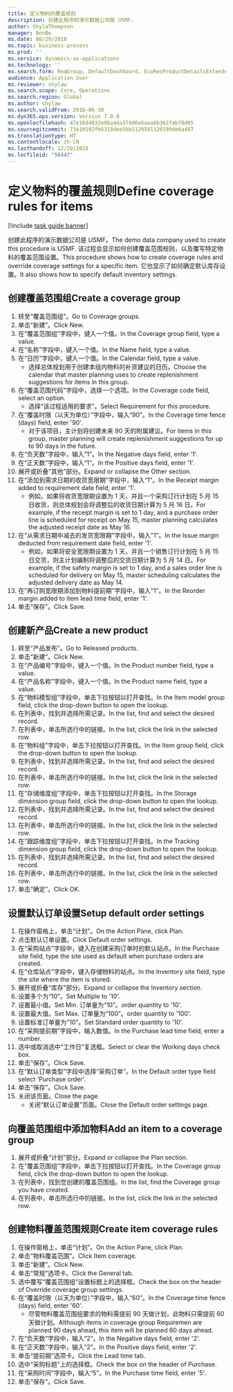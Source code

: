 ```yaml
---
title: 定义物料的覆盖规则
description: 创建此程序的演示数据公司是 USMF。
author: ShylaThompson
manager: AnnBe
ms.date: 08/29/2018
ms.topic: business-process
ms.prod: ''
ms.service: dynamics-ax-applications
ms.technology: ''
ms.search.form: ReqGroup, DefaultDashboard, EcoResProductDetailsExtended, EcoResProductCreate, InventItemOrderSetup, ReqItemTable
audience: Application User
ms.reviewer: shylaw
ms.search.scope: Core, Operations
ms.search.region: Global
ms.author: shylaw
ms.search.validFrom: 2016-06-30
ms.dyn365.ops.version: Version 7.0.0
ms.openlocfilehash: 47e16d4032e9ba4da379d6e6aea8b362feb70d65
ms.sourcegitcommit: 73e10192fb6318dee5bb1129591120199de6a487
ms.translationtype: HT
ms.contentlocale: zh-CN
ms.lasthandoff: 12/20/2018
ms.locfileid: "56447"
---
```

# <a name="define-coverage-rules-for-items"></a><span data-ttu-id="fb51f-103">定义物料的覆盖规则</span><span class="sxs-lookup"><span data-stu-id="fb51f-103">Define coverage rules for items</span></span>

[!include [task guide banner](../../includes/task-guide-banner.md)]

<span data-ttu-id="fb51f-104">创建此程序的演示数据公司是 USMF。</span><span class="sxs-lookup"><span data-stu-id="fb51f-104">The demo data company used to create this procedure is USMF.</span></span> <span data-ttu-id="fb51f-105">该过程会显示如何创建覆盖范围规则，以及覆写特定物料的覆盖范围设置。</span><span class="sxs-lookup"><span data-stu-id="fb51f-105">This procedure shows how to create coverage rules and override coverage settings for a specific item.</span></span> <span data-ttu-id="fb51f-106">它也显示了如何确定默认库存设置。</span><span class="sxs-lookup"><span data-stu-id="fb51f-106">It also shows how to specify default inventory settings.</span></span>


## <a name="create-a-coverage-group"></a><span data-ttu-id="fb51f-107">创建覆盖范围组</span><span class="sxs-lookup"><span data-stu-id="fb51f-107">Create a coverage group</span></span>
1. <span data-ttu-id="fb51f-108">转至“覆盖范围组”。</span><span class="sxs-lookup"><span data-stu-id="fb51f-108">Go to Coverage groups.</span></span>
2. <span data-ttu-id="fb51f-109">单击“新建”。</span><span class="sxs-lookup"><span data-stu-id="fb51f-109">Click New.</span></span>
3. <span data-ttu-id="fb51f-110">在“覆盖范围组”字段中，键入一个值。</span><span class="sxs-lookup"><span data-stu-id="fb51f-110">In the Coverage group field, type a value.</span></span>
4. <span data-ttu-id="fb51f-111">在“名称”字段中，键入一个值。</span><span class="sxs-lookup"><span data-stu-id="fb51f-111">In the Name field, type a value.</span></span>
5. <span data-ttu-id="fb51f-112">在“日历”字段中，键入一个值。</span><span class="sxs-lookup"><span data-stu-id="fb51f-112">In the Calendar field, type a value.</span></span>
    * <span data-ttu-id="fb51f-113">选择总体规划用于创建本组内物料的补货建议的日历。</span><span class="sxs-lookup"><span data-stu-id="fb51f-113">Choose the calendar that master planning uses to create replenishment suggestions for items in this group.</span></span>  
6. <span data-ttu-id="fb51f-114">在“覆盖范围代码”字段中，选择一个选项。</span><span class="sxs-lookup"><span data-stu-id="fb51f-114">In the Coverage code field, select an option.</span></span>
    * <span data-ttu-id="fb51f-115">选择“该过程适用的要求”。</span><span class="sxs-lookup"><span data-stu-id="fb51f-115">Select Requirement for this procedure.</span></span>  
7. <span data-ttu-id="fb51f-116">在“覆盖时限（以天为单位）”字段中，输入“90”。</span><span class="sxs-lookup"><span data-stu-id="fb51f-116">In the Coverage time fence (days) field, enter '90'.</span></span>
    * <span data-ttu-id="fb51f-117">对于该项目，主计划将创建未来 90 天的附属建议。</span><span class="sxs-lookup"><span data-stu-id="fb51f-117">For items in this group, master planning will create replenishment suggestions for up to 90 days in the future.</span></span>  
8. <span data-ttu-id="fb51f-118">在“负天数”字段中，输入“1”。</span><span class="sxs-lookup"><span data-stu-id="fb51f-118">In the Negative days field, enter '1'.</span></span>
9. <span data-ttu-id="fb51f-119">在“正天数”字段中，输入“1”。</span><span class="sxs-lookup"><span data-stu-id="fb51f-119">In the Positive days field, enter '1'.</span></span>
10. <span data-ttu-id="fb51f-120">展开或折叠“其他”部分。</span><span class="sxs-lookup"><span data-stu-id="fb51f-120">Expand or collapse the Other section.</span></span>
11. <span data-ttu-id="fb51f-121">在“添加到需求日期的收货宽限期”字段中，输入“1”。</span><span class="sxs-lookup"><span data-stu-id="fb51f-121">In the Receipt margin added to requirement date field, enter '1'.</span></span>
    * <span data-ttu-id="fb51f-122">例如，如果将收货宽限期设置为 1 天，并且一个采购订行计划在 5 月 15 日收货，则总体规划会将调整后的收货日期计算为 5 月 16 日。</span><span class="sxs-lookup"><span data-stu-id="fb51f-122">For example, if the receipt margin is set to 1 day, and a purchase order line is scheduled for receipt on May 15, master planning calculates the adjusted receipt date as May 16.</span></span>  
12. <span data-ttu-id="fb51f-123">在“从需求日期中减去的发货宽限期”字段中，输入"1"。</span><span class="sxs-lookup"><span data-stu-id="fb51f-123">In the Issue margin deducted from requirement date field, enter '1'.</span></span>
    * <span data-ttu-id="fb51f-124">例如，如果将安全宽限期设置为 1 天，并且一个销售订行计划在 5 月 15 日交货，则主计划编制将调整后的交货日期计算为 5 月 14 日。</span><span class="sxs-lookup"><span data-stu-id="fb51f-124">For example, if the safety margin is set to 1 day, and a sales order line is scheduled for delivery on May 15, master scheduling calculates the adjusted delivery date as May 14.</span></span>  
13. <span data-ttu-id="fb51f-125">在“再订购宽限期添加到物料提前期”字段中，输入"1"。</span><span class="sxs-lookup"><span data-stu-id="fb51f-125">In the Reorder margin added to item lead time field, enter '1'.</span></span>
14. <span data-ttu-id="fb51f-126">单击“保存”。</span><span class="sxs-lookup"><span data-stu-id="fb51f-126">Click Save.</span></span>

## <a name="create-a-new-product"></a><span data-ttu-id="fb51f-127">创建新产品</span><span class="sxs-lookup"><span data-stu-id="fb51f-127">Create a new product</span></span>
1. <span data-ttu-id="fb51f-128">转至“产品发布”。</span><span class="sxs-lookup"><span data-stu-id="fb51f-128">Go to Released products.</span></span>
2. <span data-ttu-id="fb51f-129">单击“新建”。</span><span class="sxs-lookup"><span data-stu-id="fb51f-129">Click New.</span></span>
3. <span data-ttu-id="fb51f-130">在“产品编号”字段中，键入一个值。</span><span class="sxs-lookup"><span data-stu-id="fb51f-130">In the Product number field, type a value.</span></span>
4. <span data-ttu-id="fb51f-131">在“产品名称”字段中，键入一个值。</span><span class="sxs-lookup"><span data-stu-id="fb51f-131">In the Product name field, type a value.</span></span>
5. <span data-ttu-id="fb51f-132">在“物料模型组”字段中，单击下拉按钮以打开查找。</span><span class="sxs-lookup"><span data-stu-id="fb51f-132">In the Item model group field, click the drop-down button to open the lookup.</span></span>
6. <span data-ttu-id="fb51f-133">在列表中，找到并选择所需记录。</span><span class="sxs-lookup"><span data-stu-id="fb51f-133">In the list, find and select the desired record.</span></span>
7. <span data-ttu-id="fb51f-134">在列表中，单击所选行中的链接。</span><span class="sxs-lookup"><span data-stu-id="fb51f-134">In the list, click the link in the selected row.</span></span>
8. <span data-ttu-id="fb51f-135">在“物料组”字段中，单击下拉按钮以打开查找。</span><span class="sxs-lookup"><span data-stu-id="fb51f-135">In the Item group field, click the drop-down button to open the lookup.</span></span>
9. <span data-ttu-id="fb51f-136">在列表中，找到并选择所需记录。</span><span class="sxs-lookup"><span data-stu-id="fb51f-136">In the list, find and select the desired record.</span></span>
10. <span data-ttu-id="fb51f-137">在列表中，单击所选行中的链接。</span><span class="sxs-lookup"><span data-stu-id="fb51f-137">In the list, click the link in the selected row.</span></span>
11. <span data-ttu-id="fb51f-138">在“存储维度组”字段中，单击下拉按钮以打开查找。</span><span class="sxs-lookup"><span data-stu-id="fb51f-138">In the Storage dimension group field, click the drop-down button to open the lookup.</span></span>
12. <span data-ttu-id="fb51f-139">在列表中，找到并选择所需记录。</span><span class="sxs-lookup"><span data-stu-id="fb51f-139">In the list, find and select the desired record.</span></span>
13. <span data-ttu-id="fb51f-140">在列表中，单击所选行中的链接。</span><span class="sxs-lookup"><span data-stu-id="fb51f-140">In the list, click the link in the selected row.</span></span>
14. <span data-ttu-id="fb51f-141">在“跟踪维度组”字段中，单击下拉按钮以打开查找。</span><span class="sxs-lookup"><span data-stu-id="fb51f-141">In the Tracking dimension group field, click the drop-down button to open the lookup.</span></span>
15. <span data-ttu-id="fb51f-142">在列表中，找到并选择所需记录。</span><span class="sxs-lookup"><span data-stu-id="fb51f-142">In the list, find and select the desired record.</span></span>
16. <span data-ttu-id="fb51f-143">在列表中，单击所选行中的链接。</span><span class="sxs-lookup"><span data-stu-id="fb51f-143">In the list, click the link in the selected row.</span></span>
17. <span data-ttu-id="fb51f-144">单击“确定”。</span><span class="sxs-lookup"><span data-stu-id="fb51f-144">Click OK.</span></span>

## <a name="setup-default-order-settings"></a><span data-ttu-id="fb51f-145">设置默认订单设置</span><span class="sxs-lookup"><span data-stu-id="fb51f-145">Setup default order settings</span></span>
1. <span data-ttu-id="fb51f-146">在操作窗格上，单击“计划”。</span><span class="sxs-lookup"><span data-stu-id="fb51f-146">On the Action Pane, click Plan.</span></span>
2. <span data-ttu-id="fb51f-147">点击默认订单设置。</span><span class="sxs-lookup"><span data-stu-id="fb51f-147">Click Default order settings.</span></span>
3. <span data-ttu-id="fb51f-148">在“采购站点”字段中，键入在创建采购订单时的默认站点。</span><span class="sxs-lookup"><span data-stu-id="fb51f-148">In the Purchase site field, type the site used as default when purchase orders are created.</span></span>
4. <span data-ttu-id="fb51f-149">在“仓库站点”字段中，键入存储物料的站点。</span><span class="sxs-lookup"><span data-stu-id="fb51f-149">In the Inventory site field, type the site where the item is stored.</span></span>
5. <span data-ttu-id="fb51f-150">展开或折叠“库存”部分。</span><span class="sxs-lookup"><span data-stu-id="fb51f-150">Expand or collapse the Inventory section.</span></span>
6. <span data-ttu-id="fb51f-151">设置多个为“10”。</span><span class="sxs-lookup"><span data-stu-id="fb51f-151">Set Multiple to '10'.</span></span>
7. <span data-ttu-id="fb51f-152">设置最小值。</span><span class="sxs-lookup"><span data-stu-id="fb51f-152">Set Min.</span></span> <span data-ttu-id="fb51f-153">订单量为“10”。</span><span class="sxs-lookup"><span data-stu-id="fb51f-153">order quantity to '10'.</span></span>
8. <span data-ttu-id="fb51f-154">设置最大值。</span><span class="sxs-lookup"><span data-stu-id="fb51f-154">Set Max.</span></span> <span data-ttu-id="fb51f-155">订单量为“100”。</span><span class="sxs-lookup"><span data-stu-id="fb51f-155">order quantity to '100'.</span></span>
9. <span data-ttu-id="fb51f-156">设置标准订单量为“10”。</span><span class="sxs-lookup"><span data-stu-id="fb51f-156">Set Standard order quantity to '10'.</span></span>
10. <span data-ttu-id="fb51f-157">在“采购提前期”字段中，输入数值。</span><span class="sxs-lookup"><span data-stu-id="fb51f-157">In the Purchase lead time field, enter a number.</span></span>
11. <span data-ttu-id="fb51f-158">选中或取消选中“工作日”复选框。</span><span class="sxs-lookup"><span data-stu-id="fb51f-158">Select or clear the Working days check box.</span></span>
12. <span data-ttu-id="fb51f-159">单击“保存”。</span><span class="sxs-lookup"><span data-stu-id="fb51f-159">Click Save.</span></span>
13. <span data-ttu-id="fb51f-160">在“默认订单类型”字段中选择“采购订单”。</span><span class="sxs-lookup"><span data-stu-id="fb51f-160">In the Default order type field select 'Purchase order'.</span></span>
14. <span data-ttu-id="fb51f-161">单击“保存”。</span><span class="sxs-lookup"><span data-stu-id="fb51f-161">Click Save.</span></span>
15. <span data-ttu-id="fb51f-162">关闭该页面。</span><span class="sxs-lookup"><span data-stu-id="fb51f-162">Close the page.</span></span>
    * <span data-ttu-id="fb51f-163">关闭“默认订单设置”页面。</span><span class="sxs-lookup"><span data-stu-id="fb51f-163">Close the Default order settings page.</span></span>  

## <a name="add-an-item-to-a-coverage-group"></a><span data-ttu-id="fb51f-164">向覆盖范围组中添加物料</span><span class="sxs-lookup"><span data-stu-id="fb51f-164">Add an item to a coverage group</span></span>
1. <span data-ttu-id="fb51f-165">展开或折叠“计划”部分。</span><span class="sxs-lookup"><span data-stu-id="fb51f-165">Expand or collapse the Plan section.</span></span>
2. <span data-ttu-id="fb51f-166">在“覆盖范围组”字段中，单击下拉按钮以打开查找。</span><span class="sxs-lookup"><span data-stu-id="fb51f-166">In the Coverage group field, click the drop-down button to open the lookup.</span></span>
3. <span data-ttu-id="fb51f-167">在列表中，找到您创建的覆盖范围组。</span><span class="sxs-lookup"><span data-stu-id="fb51f-167">In the list, find the Coverage group you have created.</span></span>
4. <span data-ttu-id="fb51f-168">在列表中，单击所选行中的链接。</span><span class="sxs-lookup"><span data-stu-id="fb51f-168">In the list, click the link in the selected row.</span></span>

## <a name="create-item-coverage-rules"></a><span data-ttu-id="fb51f-169">创建物料覆盖范围规则</span><span class="sxs-lookup"><span data-stu-id="fb51f-169">Create item coverage rules</span></span>
1. <span data-ttu-id="fb51f-170">在操作窗格上，单击“计划”。</span><span class="sxs-lookup"><span data-stu-id="fb51f-170">On the Action Pane, click Plan.</span></span>
2. <span data-ttu-id="fb51f-171">单击“物料覆盖范围”。</span><span class="sxs-lookup"><span data-stu-id="fb51f-171">Click Item coverage.</span></span>
3. <span data-ttu-id="fb51f-172">单击“新建”。</span><span class="sxs-lookup"><span data-stu-id="fb51f-172">Click New.</span></span>
4. <span data-ttu-id="fb51f-173">单击“常规”选项卡。</span><span class="sxs-lookup"><span data-stu-id="fb51f-173">Click the General tab.</span></span>
5. <span data-ttu-id="fb51f-174">选中覆写“覆盖范围组”设置标题上的选择框。</span><span class="sxs-lookup"><span data-stu-id="fb51f-174">Check the box on the header of Override coverage group settings.</span></span>
6. <span data-ttu-id="fb51f-175">在“覆盖时限（以天为单位）”字段中，输入“60”。</span><span class="sxs-lookup"><span data-stu-id="fb51f-175">In the Coverage time fence (days) field, enter '60'.</span></span>
    * <span data-ttu-id="fb51f-176">尽管物料覆盖范围组要求的物料需提前 90 天做计划，此物料只需提前 60 天做计划。</span><span class="sxs-lookup"><span data-stu-id="fb51f-176">Although items in coverage group Requiremen are planned 90 days ahead, this item will be planned 60 days ahead.</span></span>  
7. <span data-ttu-id="fb51f-177">在“负天数”字段中，输入“2”。</span><span class="sxs-lookup"><span data-stu-id="fb51f-177">In the Negative days field, enter '2'.</span></span>
8. <span data-ttu-id="fb51f-178">在“正天数”字段中，输入“2”。</span><span class="sxs-lookup"><span data-stu-id="fb51f-178">In the Positive days field, enter '2'.</span></span>
9. <span data-ttu-id="fb51f-179">单击“提前期”选项卡。</span><span class="sxs-lookup"><span data-stu-id="fb51f-179">Click the Lead time tab.</span></span>
10. <span data-ttu-id="fb51f-180">选中“采购标题”上的选择框。</span><span class="sxs-lookup"><span data-stu-id="fb51f-180">Check the box on the header of Purchase.</span></span>
11. <span data-ttu-id="fb51f-181">在“采购时间”字段中，输入“5”。</span><span class="sxs-lookup"><span data-stu-id="fb51f-181">In the Purchase time field, enter '5'.</span></span>
12. <span data-ttu-id="fb51f-182">单击“保存”。</span><span class="sxs-lookup"><span data-stu-id="fb51f-182">Click Save.</span></span>

